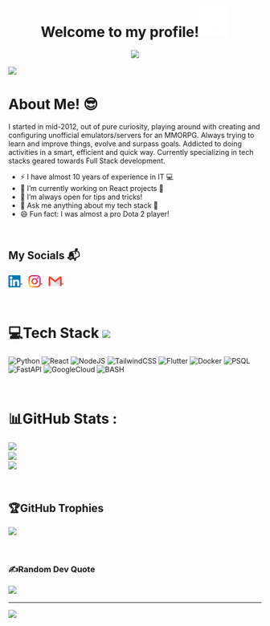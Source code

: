 <h1 align="center">Welcome to my profile!<img src="https://github.com/Kathryn-Jie/Kathryn-Jie/blob/main/wave.gif" width="60px"/></h1>
  <p align="center"><img src="https://miro.medium.com/max/2048/1*OohqW5DGh9CQS4hLY5FXzA.png" height="230"/>
</p>

<img src="https://user-images.githubusercontent.com/73097560/115834477-dbab4500-a447-11eb-908a-139a6edaec5c.gif"> 
<h1>About Me! 😎</h1>

<p>I started in mid-2012, out of pure curiosity, playing around with creating and configuring unofficial emulators/servers for an MMORPG. Always trying to learn and improve things, evolve and surpass goals. Addicted to doing activities in a smart, efficient and quick way. Currently specializing in tech stacks geared towards Full Stack development.</p>

- ⚡ I have almost 10 years of experience in IT 💻
- 💼 I’m currently working on React projects 🤖
- 🤔 I’m always open for tips and tricks!
- 💬 Ask me anything about my tech stack 🧠
- 😄 Fun fact: I was almost a pro Dota 2 player! 
<br>

<h2 align="left">My Socials 📬</h1>
<p align="left">
<a href="https://www.linkedin.com/in/eduardoedomingues/" target="_blank">
  <img align="center" alt="Eduardo Domingues | Linkedin" width="24px" src="https://github.com/SatYu26/SatYu26/blob/master/Assets/Linkedin.svg" />
</a> &nbsp;&nbsp;
<a href="https://www.instagram.com/eduardoduud/" target="_blank">
  <img align="center" alt="Eduardo Domingues | Instagram" width="24px" src="https://github.com/SatYu26/SatYu26/blob/master/Assets/Instagram.svg" />
</a> &nbsp;&nbsp;
<a href="mailto:eeadomingues@gmail.com" >
  <img align="center" alt="Eduardo Domingues | Gmail" width="26px" src="https://github.com/SatYu26/SatYu26/blob/master/Assets/Gmail.svg" />
</a> &nbsp;&nbsp;
<p>
<br>

# 💻Tech Stack <img src = "https://media2.giphy.com/media/QssGEmpkyEOhBCb7e1/giphy.gif?cid=ecf05e47a0n3gi1bfqntqmob8g9aid1oyj2wr3ds3mg700bl&rid=giphy.gif" width = 32px> 
![Python](https://img.shields.io/badge/Python-FFD43B?style=for-the-badge&logo=python&logoColor=darkgreen) ![React](https://img.shields.io/badge/react-%2320232a.svg?style=for-the-badge&logo=react&logoColor=%2361DAFB) ![NodeJS](https://img.shields.io/badge/node.js-6DA55F?style=for-the-badge&logo=node.js&logoColor=white) ![TailwindCSS](https://img.shields.io/badge/tailwindcss-%2338B2AC.svg?style=for-the-badge&logo=tailwind-css&logoColor=white) ![Flutter](https://img.shields.io/badge/Flutter-%2302569B.svg?style=for-the-badge&logo=Flutter&logoColor=white)
![Docker](https://img.shields.io/badge/docker-%230db7ed.svg?style=for-the-badge&logo=docker&logoColor=white) ![PSQL](https://img.shields.io/badge/postgresql-4169E1?style=for-the-badge&logo=postgresql&logoColor=white) ![FastAPI](https://img.shields.io/badge/fastapi-009688?style=for-the-badge&logo=fastapi&logoColor=white) ![GoogleCloud](https://img.shields.io/badge/googlecloud-4285F4?style=for-the-badge&logo=googlecloud&logoColor=yellow) ![BASH](https://img.shields.io/badge/gnubash-4EAA25?style=for-the-badge&logo=gnubash&logoColor=black)
  
<br>
  
# 📊GitHub Stats :
![](https://github-readme-stats.vercel.app/api?username=eduardoduud&theme=radical&hide_border=false&include_all_commits=false&count_private=false)<br/>
![](https://github-readme-streak-stats.herokuapp.com/?user=eduardoduud&theme=radical&hide_border=false)<br/>
![](https://github-readme-stats.vercel.app/api/top-langs/?username=eduardoduud&theme=radical&hide_border=false&include_all_commits=false&count_private=false&layout=compact)
  
<br> 

## 🏆GitHub Trophies
![](https://github-profile-trophy.vercel.app/?username=eduardoduud&theme=discord&no-frame=false&no-bg=false&margin-w=4)
  
<br>
  
### ✍️Random Dev Quote
![](https://quotes-github-readme.vercel.app/api?type=horizontal&theme=merko)

---
![](https://komarev.com/ghpvc/?username=eduardoduud&label=Visitors+Count&color=brightgreen)
</div>
